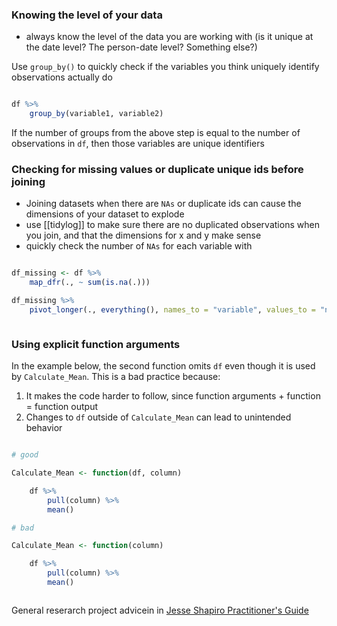 
### Knowing the level of your data

- always know the level of the data you are working with (is it unique at the date level? The person-date level? Something else?)

Use `group_by()` to quickly check if the variables you think uniquely identify observations actually do

```R

df %>%
	group_by(variable1, variable2)

```

If the number of groups from the above step is equal to the number of observations in `df`, then those variables are unique identifiers

### Checking for missing values or duplicate unique ids before joining

- Joining datasets when there are `NAs` or duplicate ids can cause the dimensions of your dataset to explode
- use [[tidylog]] to make sure there are no duplicated observations when you join, and that the dimensions for x and y make sense
- quickly check the number of `NAs` for each variable with

```R

df_missing <- df %>%
	map_dfr(., ~ sum(is.na(.)))

df_missing %>% 
	pivot_longer(., everything(), names_to = "variable", values_to = "number_missing")



```

### Using explicit function arguments

In the example below, the second function omits `df` even though it is used by `Calculate_Mean`. This is a bad practice because:
1. It makes the code harder to follow, since function arguments + function = function output
2. Changes to `df` outside of `Calculate_Mean` can lead to unintended behavior

```R

# good

Calculate_Mean <- function(df, column)

	df %>%
		pull(column) %>%
		mean()

# bad

Calculate_Mean <- function(column)

	df %>%
		pull(column) %>%
		mean()



```

General reserarch project advicein in [Jesse Shapiro Practitioner's Guide](https://web.stanford.edu/~gentzkow/research/CodeAndData.pdf) 